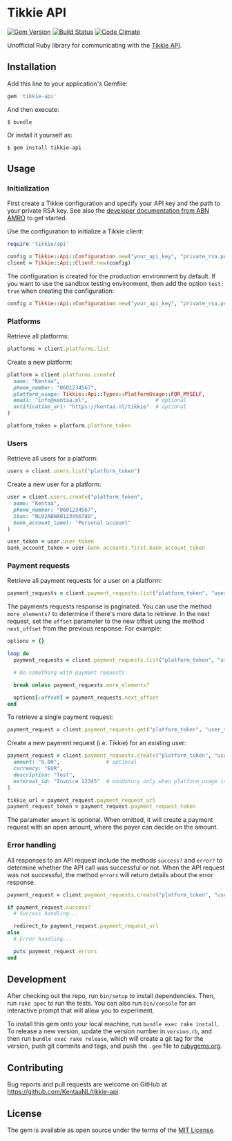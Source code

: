 # Tikkie API

[![Gem Version](https://badge.fury.io/rb/tikkie-api.svg)](https://badge.fury.io/rb/tikkie-api)
[![Build Status](https://travis-ci.org/KentaaNL/tikkie-api.svg?branch=master)](https://travis-ci.org/KentaaNL/tikkie-api)
[![Code Climate](https://codeclimate.com/github/KentaaNL/tikkie-api/badges/gpa.svg)](https://codeclimate.com/github/KentaaNL/tikkie-api)

Unofficial Ruby library for communicating with the [Tikkie API](https://developer.abnamro.com/content/tikkie).

## Installation

Add this line to your application's Gemfile:

```ruby
gem 'tikkie-api'
```

And then execute:

    $ bundle

Or install it yourself as:

    $ gem install tikkie-api

## Usage

### Initialization

First create a Tikkie configuration and specify your API key and the path to your private RSA key. See also the [developer documentation from ABN AMRO](https://developer.abnamro.com/get-started) to get started.

Use the configuration to initialize a Tikkie client:

```ruby
require 'tikkie/api'

config = Tikkie::Api::Configuration.new("your_api_key", "private_rsa.pem")
client = Tikkie::Api::Client.new(config)
```

The configuration is created for the production environment by default. If you want to use the sandbox testing environment, then add the option `test: true` when creating the configuration:

```ruby
config = Tikkie::Api::Configuration.new("your_api_key", "private_rsa.pem", test: true)
```

### Platforms

Retrieve all platforms:

```ruby
platforms = client.platforms.list
```

Create a new platform:

```ruby
platform = client.platforms.create(
  name: "Kentaa",
  phone_number: "0601234567",
  platform_usage: Tikkie::Api::Types::PlatformUsage::FOR_MYSELF,
  email: "info@kentaa.nl",                      # optional
  notification_url: "https://kentaa.nl/tikkie"  # optional
)

platform_token = platform.platform_token
```

### Users

Retrieve all users for a platform:

```ruby
users = client.users.list("platform_token")
```

Create a new user for a platform:

```ruby
user = client.users.create("platform_token",
  name: "Kentaa",
  phone_number: "0601234567",
  iban: "NL02ABNA0123456789",
  bank_account_label: "Personal account"
)

user_token = user.user_token
bank_account_token = user.bank_accounts.first.bank_account_token
```

### Payment requests

Retrieve all payment requests for a user on a platform:

```ruby
payment_requests = client.payment_requests.list("platform_token", "user_token")
```

The payments requests response is paginated. You can use the method `more_elements?` to determine if there's more data to retrieve. In the next request, set the `offset` parameter to the new offset using the method `next_offset` from the previous response. For example:

```ruby
options = {}

loop do
  payment_requests = client.payment_requests.list("platform_token", "user_token", options)

  # Do something with payment requests

  break unless payment_requests.more_elements?

  options[:offset] = payment_requests.next_offset
end
```

To retrieve a single payment request:

```ruby
payment_request = client.payment_requests.get("platform_token", "user_token", "payment_request_token")
```

Create a new payment request (i.e. Tikkie) for an existing user:

```ruby
payment_request = client.payment_requests.create("platform_token", "user_token", "bank_account_token",
  amount: "5.00",               # optional
  currency: "EUR",
  description: "Test",
  external_id: "Invoice 12345"  # mandatory only when platform_usage is set to `FOR_MYSELF`
)

tikkie_url = payment_request.payment_request_url
payment_request_token = payment_request.payment_request_token
```

The parameter `amount` is optional. When omitted, it will create a payment request with an open amount, where the payer can decide on the amount.

### Error handling

All responses to an API request include the methods `success?` and `error?` to determine whether the API call was successful or not. When the API request was not successful, the method `errors` will return details about the error response.

```ruby
payment_request = client.payment_requests.create("platform_token", "user_token", "bank_account_token", ...)

if payment_request.success?
  # Success handling...

  redirect_to payment_request.payment_request_url
else
  # Error handling...

  puts payment_request.errors
end
```

## Development

After checking out the repo, run `bin/setup` to install dependencies. Then, run `rake spec` to run the tests. You can also run `bin/console` for an interactive prompt that will allow you to experiment.

To install this gem onto your local machine, run `bundle exec rake install`. To release a new version, update the version number in `version.rb`, and then run `bundle exec rake release`, which will create a git tag for the version, push git commits and tags, and push the `.gem` file to [rubygems.org](https://rubygems.org).

## Contributing

Bug reports and pull requests are welcome on GitHub at https://github.com/KentaaNL/tikkie-api.

## License

The gem is available as open source under the terms of the [MIT License](https://opensource.org/licenses/MIT).
